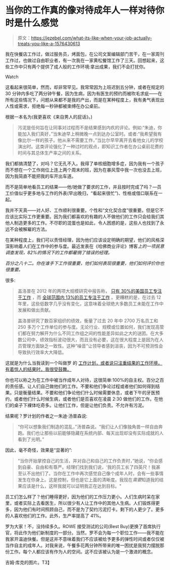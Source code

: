# 当你的工作真的像对待成年人一样对待你时是什么感觉

> 原文：<https://jezebel.com/what-its-like-when-your-job-actually-treats-you-like-a-1576430613>

我在快餐店工作过，做过服务员，烤面包，在公司文案编辑部门苦干，在一家周刊工作过，也做过自由职业者，有一次我在一家黄松餐馆工作了三天。回想起来，这些工作中只有两个提供了成人般的工作环境:拿出成果，我们不会打扰你。

Watch

这看起来很简单，然而，却非常罕见。我常常因为上班迟到五分钟，或者在规定的 30 分钟内多吃了两分钟午餐，因为生病，因为有医生的预约而被吹毛求疵——在所有这些情况下，问题从来都不是我的产出，而是在某种程度上，我有勇气表现出人性或需求，拒绝每一秒钟都被束缚在办公桌前。

根据一本名为(我更喜欢《来自男人的屁话》。)

> 污泥是任何旨在让同事对过程而不是结果感到内疚的评论。例如:“朱迪，你能加入我们真好，”当朱迪早上稍微晚一点到达办公室时。或者:“我希望我有像比尔一样的孩子。他从来不需要工作，”当比尔早早离开去看他女儿的学校演出时。这类评论强化了一种过时的观点，即知识工作者在办公桌前花费的时间与其总体生产率之间的关系。

我们都搞清楚了，对吗？它无孔不入。我得了单核细胞增多症，因为我有一个孩子而不想在一个工作岗位上连上两个周末的班，因为在暴风雪中我一次也没去上班，因为我简直不能把我的车开出车道。

而不是简单地看员工的结果——他/她做了要求的工作，并且按时完成了吗？—员工价值似乎更多地与工作的外表(早出晚归，“看起来很忙”)、性格或借口联系在一起。

我并不天真——对人好、工作顺利很重要。个性和“文化契合度”很重要。但是它不应该比实际工作更重要。因为我们都喜欢的有趣的人不做他们的工作只会给我们其他人制造更多的工作。不尽职的混蛋也是如此，令人困惑的是，这些人也找到了永远不会被解雇的方法。

在某种程度上，我们可以责怪经理，因为他们应该设定明确的期望，他们的风格深深影响着人们在工作中的参与度。最近发表在《哈佛商业评论》博客*上的一项民意调查发现，82%的情况下的工作都雇佣了错误的经理。*

*百分之八十二。你在谁手下工作很重要，他们如何表现很重要，他们如何评价你也很重要。*

很多:

> 盖洛普在 2012 年的两项大规模研究中报告称， [只有 30%的美国员工专注于工作](http://blogs.hbr.org/2013/06/ten-charts-that-show-weve-all-got-a-case-of-the-mondays/) ，而 [全球范围内 13%的员工专注于工作](http://blogs.hbr.org/2013/10/map-the-sad-state-of-global-workplace-engagement/) 。更糟糕的是，在过去 12 年里，这些低数字几乎没有变化，这意味着全球绝大多数员工未能在工作中发展和做出贡献。
> 
> 盖洛普研究了数百家组织的绩效，衡量了过去 20 年中 2700 万名员工和 250 多万个工作单位的参与度。无论行业、规模或位置如何，我们发现高管们都在努力解开为什么不同工作组之间的性能差异如此之大的谜团。在大多数公司中，绩效指标波动很大，而且没有必要，这在很大程度上是因为在人员管理方面缺乏一致性。这种“噪音”让领导者感到沮丧，因为不可预测性会导致执行效率大大降低。

这就是为什么当我读到一个叫做罗 的 [工作计划，或者说只注重结果的工作环境，有着惊人的结果时，我很受鼓舞。](http://www.slate.com/articles/business/psychology_of_management/2014/05/best_buy_s_rowe_experiment_can_results_only_work_environments_actually_be.html)

你也可以称之为在工作中被当作成年人对待，这很简单:100%的自主权。百分之百的责任感。让人们自己做他们的工作。不要和他们争论过程或者他们如何得到结果。只是衡量结果。不要和他们争论他们什么时候需要休息，或者下午的牙医预约，或者他们什么时候生病，或者他们是否喜欢在凌晨 2:30 做他们的工作。在他们的桌子下裸体吃奇多。让他们工作，但是让他们负责。不允许有污泥。

结果呢？罗计划的作者之一朱迪·汤普森说:

> “你可以想象我们制造的混乱，”汤普森说。“我们让人们像独角兽一样自由奔跑。我们也让那些以前能够隐藏在系统内部、每天出现却没有实际成就的人看到了光明。”

因此，毫不奇怪，效果是“显著的”:

> “当你开始掌控自己的生活，并对自己和自己的工作负责时，”她说，“你会感到自豪、自由和有尊严。经理们找到我们说，‘我的员工长了四英尺！我甚至认不出他们了。当你在工作中再次感觉自己像个成年人时，会有一些事情发生在你身上。这是控制，但也是它上面的清晰度。我现在*需要*知道我的结果应该是什么，这样我就可以证明我正在达到目标。"

员工们怎么样了？他们睡得更好，因为他们的工作压力更小。人们生病时呆在家里，或者实际上去看医生，所以很少有人让工作中的其他人生病。人们锻炼得更多，因为他们有时间照顾自己，而不是为了契约污泥打卡。剩下的人更少了。更多的人喜欢他们的工作。此外，生产率提高了 41%。

罗为大家！不，没持续多久。ROWE 接受测试的公司(Best Buy)更换了首席执行官，将此作为他们新制度的一部分。当然，罗不会为每一个职位工作——我不能在我家开温迪快餐。但是这并不意味着我们不应该被给予更多的弹性时间或者仅仅被当作自主的成年人。对我来说，午餐多花两分钟所带来的唯一困扰是我努力摆脱那份工作。每个人都应该有作为人的空间。这不应该被认为是一个激进的概念。

吉姆·库克的图片。T3】